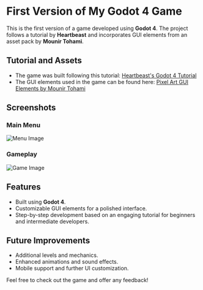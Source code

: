 # First Version of My Godot 4 Game

This is the first version of a game developed using **Godot 4**. The project follows a tutorial by **Heartbeast** and incorporates GUI elements from an asset pack by **Mounir Tohami**.

## Tutorial and Assets

- The game was built following this tutorial: [Heartbeast's Godot 4 Tutorial](https://www.youtube.com/watch?v=PjN9w_egTeA)
- The GUI elements used in the game can be found here: [Pixel Art GUI Elements by Mounir Tohami](https://mounirtohami.itch.io/pixel-art-gui-elements?download)

## Screenshots

### Main Menu
![Menu Image](https://i.pinimg.com/736x/89/d0/3e/89d03e657c90cb8695a43affd9d462de.jpg)

### Gameplay
![Game Image](https://i.pinimg.com/736x/66/23/25/662325be9cbb11959fd9809bd218a127.jpg)

## Features

- Built using **Godot 4**.
- Customizable GUI elements for a polished interface.
- Step-by-step development based on an engaging tutorial for beginners and intermediate developers.

## Future Improvements

- Additional levels and mechanics.
- Enhanced animations and sound effects.
- Mobile support and further UI customization.

Feel free to check out the game and offer any feedback!
